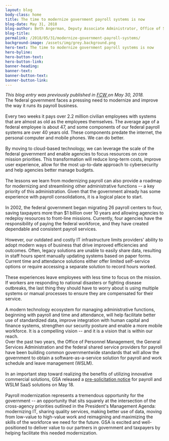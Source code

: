 ```yaml
---
layout: blog
body-class: home
title: The time to modernize government payroll systems is now
blog-date: May 31, 2018
blog-author: Beth Angerman, Deputy Associate Administrator, Office of Shared Solutions and Performance Improvement, GSA
blog-title:
permalink: /2018/05/31/modernize-government-payroll-systems/
background-image: /assets/img/grey.background.png
hero-text: The time to modernize government payroll systems is now
hero-byline:
hero-button-text: 
hero-button-link: 
banner-heading: 
banner-text: 
banner-button-text: 
banner-button-link: 
---
```


<i>This blog entry was previously published in <a href="https://fcw.com/articles/2018/05/30/comment-payroll-cloud-gsa-angerman.aspx">FCW </a>on May 30, 2018. </i>
<br>
The federal government faces a pressing need to modernize and improve the way it runs its payroll business.<br><br>
Every two weeks it pays over 2.2 million civilian employees with systems that are almost as old as the employees themselves. The average age of a federal employee is about 47, and some components of our federal payroll systems are over 40 years old. These components predate the internet, the personal computer and mobile phones. We can do better.<br><br>
By moving to cloud-based technology, we can leverage the scale of the federal government and enable agencies to focus resources on core mission priorities. This transformation will reduce long-term costs, improve user experience, allow for the most up-to-date approach to cybersecurity and help agencies better manage budgets.<br><br>
The lessons we learn from modernizing payroll can also provide a roadmap for modernizing and streamlining other administrative functions -- a key priority of this administration. Given that the government already has some experience with payroll consolidations, it is a logical place to start.<br><br>
In 2002, the federal government began migrating 26 payroll centers to four, saving taxpayers more than $1 billion over 10 years and allowing agencies to redeploy resources to front-line missions. Currently, four agencies have the responsibility of paying the federal workforce, and they have created dependable and consistent payroll services.<br><br>
However, our outdated and costly IT infrastructure limits providers' ability to adopt modern ways of business that drive improved efficiencies and outcomes. Often, legacy solutions are unable to easily share data, resulting in staff hours spent manually updating systems based on paper forms. Current time and attendance solutions either offer limited self-service options or require accessing a separate solution to record hours worked.<br><br>
These experiences leave employees with less time to focus on the mission. If workers are responding to national disasters or fighting disease outbreaks, the last thing they should have to worry about is using multiple systems or manual processes to ensure they are compensated for their service.<br><br>
A modern technology ecosystem for managing administrative functions, beginning with payroll and time and attendance, will help facilitate better use of standardized data, improve integration with human capital and finance systems, strengthen our security posture and enable a more mobile workforce. It is a compelling vision -- and it is a vision that is within our reach.<br>
Over the past two years, the Office of Personnel Management, the General Services Administration and the federal shared service providers for payroll have been building common governmentwide standards that will allow the government to obtain a software-as-a-service solution for payroll and work schedule and leave management (WSLM).<br><br>
In an important step toward realizing the benefits of utilizing innovative commercial solutions, GSA released a <a href="https://www.gsa.gov/about-us/newsroom/news-releases/gsa-issues-presolicitation-notice-for-solutions-to-modernize-federal-payroll">pre-solicitation notice</a> for payroll and WSLM SaaS solutions on May 18.<br><br>
Payroll modernization represents a tremendous opportunity for the government -- an opportunity that sits squarely at the intersection of the cross-agency priorities outlined in the President's Management Agenda: modernizing IT, sharing quality services, making better use of data, moving from low-value to high-value work and reimagining and maximizing the skills of the workforce we need for the future. GSA is excited and well-positioned to deliver value to our partners in government and taxpayers by helping facilitate this needed modernization.
